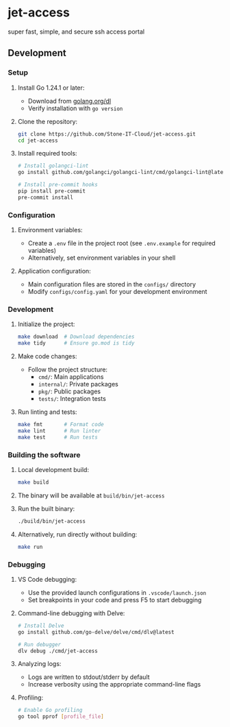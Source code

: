 # jet-access
super fast, simple, and secure ssh access portal

## Development

### Setup

1. Install Go 1.24.1 or later:
   - Download from [golang.org/dl](https://golang.org/dl/)
   - Verify installation with `go version`

2. Clone the repository:
   ```bash
   git clone https://github.com/Stone-IT-Cloud/jet-access.git
   cd jet-access
   ```

3. Install required tools:
   ```bash
   # Install golangci-lint
   go install github.com/golangci/golangci-lint/cmd/golangci-lint@latest

   # Install pre-commit hooks
   pip install pre-commit
   pre-commit install
   ```

### Configuration

1. Environment variables:
   - Create a `.env` file in the project root (see `.env.example` for required variables)
   - Alternatively, set environment variables in your shell

2. Application configuration:
   - Main configuration files are stored in the `configs/` directory
   - Modify `configs/config.yaml` for your development environment

### Development

1. Initialize the project:
   ```bash
   make download  # Download dependencies
   make tidy      # Ensure go.mod is tidy
   ```

2. Make code changes:
   - Follow the project structure:
     - `cmd/`: Main applications
     - `internal/`: Private packages
     - `pkg/`: Public packages
     - `tests/`: Integration tests

3. Run linting and tests:
   ```bash
   make fmt       # Format code
   make lint      # Run linter
   make test      # Run tests
   ```

### Building the software

1. Local development build:
   ```bash
   make build
   ```

2. The binary will be available at `build/bin/jet-access`

3. Run the built binary:
   ```bash
   ./build/bin/jet-access
   ```

4. Alternatively, run directly without building:
   ```bash
   make run
   ```

### Debugging

1. VS Code debugging:
   - Use the provided launch configurations in `.vscode/launch.json`
   - Set breakpoints in your code and press F5 to start debugging

2. Command-line debugging with Delve:
   ```bash
   # Install Delve
   go install github.com/go-delve/delve/cmd/dlv@latest

   # Run debugger
   dlv debug ./cmd/jet-access
   ```

3. Analyzing logs:
   - Logs are written to stdout/stderr by default
   - Increase verbosity using the appropriate command-line flags

4. Profiling:
   ```bash
   # Enable Go profiling
   go tool pprof [profile_file]
   ```
